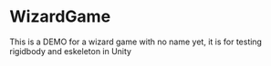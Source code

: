 # WizardGame
This is a DEMO for a wizard game with no name yet, it is for testing rigidbody and eskeleton in Unity
